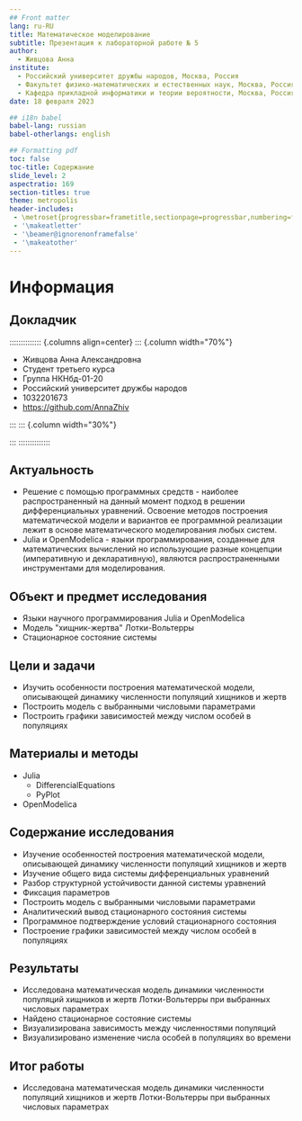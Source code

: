 ```yaml
---
## Front matter
lang: ru-RU
title: Математическое моделирование
subtitle: Презентация к лабораторной работе № 5
author:
  - Живцова Анна
institute:
  - Российский университет дружбы народов, Москва, Россия
  - Факультет физико-математических и естественных наук, Москва, Россия
  - Кафедра прикладной информатики и теории вероятности, Москва, Россия
date: 18 февраля 2023

## i18n babel
babel-lang: russian
babel-otherlangs: english

## Formatting pdf
toc: false
toc-title: Содержание
slide_level: 2
aspectratio: 169
section-titles: true
theme: metropolis
header-includes:
 - \metroset{progressbar=frametitle,sectionpage=progressbar,numbering=fraction}
 - '\makeatletter'
 - '\beamer@ignorenonframefalse'
 - '\makeatother'
---
```


# Информация

## Докладчик

:::::::::::::: {.columns align=center}
::: {.column width="70%"}

  * Живцова Анна Александровна
  * Студент третьего курса
  * Группа НКНбд-01-20
  * Российский университет дружбы народов
  * 1032201673
  * <https://github.com/AnnaZhiv>

:::
::: {.column width="30%"}

:::
::::::::::::::

## Актуальность

- Решение с помощью программных средств - наиболее распространенный на данный момент подход в решении дифференциальных уравнений. Освоение методов построения математической модели и вариантов ее программной реализации лежит в основе математического моделирования любых систем.         
- Julia и OpenModelica - языки программирования, созданные для математических вычислений но использующие разные концепции (императивную и декларативную), являются распространенными инструментами для моделирования.         

## Объект и предмет исследования

- Языки научного программирования Julia и OpenModelica     
- Модель "хищник-жертва" Лотки-Вольтерры         
- Стационарное состояние системы     

## Цели и задачи

- Изучить особенности построения математической модели, описывающей динамику численности популяций хищников и жертв    
- Построить модель с выбранными числовыми параметрами       
- Построить графики зависимостей между числом особей в популяциях               

## Материалы и методы

- Julia    
  - DifferencialEquations    
  - PyPlot    
- OpenModelica            

## Содержание исследования

- Изучение особенностей построения математической модели, описывающей динамику численности популяций хищников и жертв    
- Изучение общего вида системы дифференциальных уравнений    
- Разбор структурной устойчивости данной системы уравнений    
- Фиксация параметров    
- Построить модель с выбранными числовыми параметрами    
- Аналитический вывод стационарного состояния системы    
- Программное подтверждение условий стационарного состояния       
- Построение графики зависимостей между числом особей в популяциях               


## Результаты

- Исследована математическая модель динамики численности популяций хищников и жертв Лотки-Вольтерры при выбранных числовых параметрах         
- Найдено стационарное состояние системы      
- Визуализирована зависимость между численностями популяций    
- Визуализировано изменение  числа особей в популяциях во времени    

## Итог работы

- Исследована математическая модель динамики численности популяций хищников и жертв Лотки-Вольтерры при выбранных числовых параметрах      






